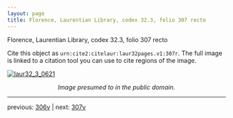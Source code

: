 ```yaml
---
layout: page
title: Florence, Laurentian Library, codex 32.3, folio 307 recto
---
```


Florence, Laurentian Library, codex 32.3, folio 307 recto

Cite this object as `urn:cite2:citelaur:laur32pages.v1:307r`.  The full image is linked to a citation tool you can use to cite regions of the image.

[![laur32_3_0621](http://www.homermultitext.org/iipsrv?IIIF=/project/homer/pyramidal/deepzoom/citelaur/laur32imgs/v1/laur32_3_0621.tif/full/800,/0/default.jpg)](http://www.homermultitext.org/ict2/?urn=urn:cite2:citelaur:laur32imgs.v1:laur32_3_0621) 

<p style="text-align: center; font-style: italic;">Image presumed to in the public domain.</p>

---

previous: [306v](../306v/) | next: [307v](../307v/)